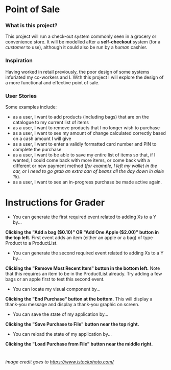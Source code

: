 # Point of Sale

### What is this project?

This project will run a check-out system commonly seen in
a grocery or convenience store. It will be modelled after
a **self-checkout** system (for a *customer* to use), 
although it could also be run by a *human* cashier.

### Inspiration

Having worked in retail previously, the poor design of some
systems infuriated my co-workers and I. With this project
I will explore the design of a more functional and
effective point of sale.

### User Stories
Some examples include:
- as a user, I want to add products (including bags) that are on the
catalogue to my current list of items
- as a user, I want to remove products that I no longer
wish to purchase
- as a user, I want to see my amount of change calculated
correctly based on a cash amount I will give
- as a user, I want to enter a validly formatted card
number and PIN to complete the purchase
- as a user, I want to be able to save my entire list of items
so that, if I wanted, I could come back with more items, or
come back with a different or new payment method 
(*for example, I left my wallet in the car, 
or I need to go grab an extra can of beans
all the day down in aisle 15*). 
- as a user, I want to see an in-progress purchase
be made active again.

# Instructions for Grader

- You can generate the first required event related to adding Xs to a Y by...

**Clicking the "Add a bag ($0.10)" OR "Add One Apple ($2.00)" button in the top left.**
First event adds an item (either an apple or a bag) of type Product to a ProductList.

- You can generate the second required event related to adding Xs to a Y by...

**Clicking the "Remove Most Recent Item" button in the bottom left.**
Note that this requires an item to be in the ProductList already. Try adding
a few bags or an apple first to test this second event.

- You can locate my visual component by...

**Clicking the "End Purchase" button at the bottom.**
This will display a thank-you message and display a thank-you graphic on screen.

- You can save the state of my application by...

**Clicking the "Save Purchase to File" button near the top right.**

- You can reload the state of my application by...

**Clicking the "Load Purchase from File" button near the middle right.**

#

*image credit goes to https://www.istockphoto.com/*